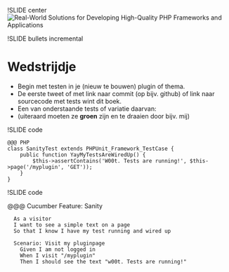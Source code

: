 !SLIDE center
![Real-World Solutions for Developing High-Quality PHP Frameworks and
Applications](cover.jpg)

!SLIDE bullets incremental
# Wedstrijdje #

* Begin met testen in je (nieuw te bouwen) plugin of thema.
* De eerste tweet of met link naar commit (op bijv. github) of link naar sourcecode met tests wint dit boek. 
* Een van onderstaande tests of variatie daarvan:
* (uiteraard moeten ze **groen** zijn en te draaien door bijv. mij)

!SLIDE code

    @@@ PHP
    class SanityTest extends PHPUnit_Framework_TestCase {
        public function YayMyTestsAreWiredUp() {
            $this->assertContains('W00t. Tests are running!', $this->page('/myplugin', 'GET'));
        }
    }

!SLIDE code

   @@@ Cucumber
    Feature: Sanity

      As a visitor
      I want to see a simple text on a page
      So that I know I have my test running and wired up

      Scenario: Visit my pluginpage
        Given I am not logged in
        When I visit "/myplugin"
        Then I should see the text "w00t. Tests are running!"

